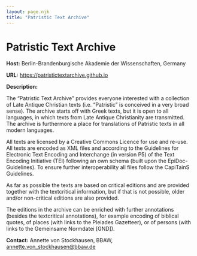 ```yaml
---
layout: page.njk
title: "Patristic Text Archive"
---
```

# Patristic Text Archive
**Host:** Berlin-Brandenburgische Akademie der Wissenschaften, Germany


**URL:** <https://patristictextarchive.github.io>


**Description:**


The “Patristic Text Archive” provides everyone interested with a collection of Late Antique Christian texts (i.e. “Patristic” is conceived in a very broad sense). The archive starts off with Greek texts, but it is open to all languages, in which texts from Late Antique Christianity are transmitted. The archive is furthermore a place for translations of Patristic texts in all modern languages.


All texts are licensed by a Creative Commons Licence for use and re-use. All texts are encoded as XML files and according to the Guidelines for Electronic Text Encoding and Interchange (in version P5) of the Text Encoding Initiative (TEI) following an own schema (built upon the EpiDoc-Guidelines). To ensure further interoperability all files follow the CapiTainS Guidelines.


As far as possible the texts are based on critical editions and are provided together with the textcritical information, but if that is not possible, older and/or non-critical editions are also provided.


The editions in the archive can be enriched with further annotations (besides the textcritical annotations), for example encoding of biblical quotes, of places (with links to the Pleiades Gazetteer), or of persons (with links to the Gemeinsame Normdatei [GND]).


**Contact:** Annette von Stockhausen, BBAW, [annette.von\_stockhausen@bbaw.de](mailto:annette.von_stockhausen@bbaw.de)


